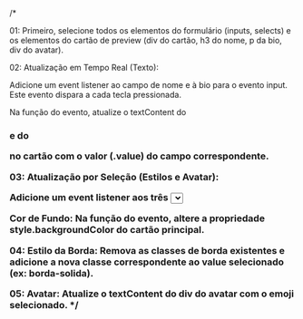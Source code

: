 /*

01: Primeiro, selecione todos os elementos do formulário (inputs, selects) e os elementos do cartão de preview (div do cartão, h3 do nome, p da bio, div do avatar).

02: Atualização em Tempo Real (Texto):

Adicione um event listener ao campo de nome e à bio para o evento input. Este evento dispara a cada tecla pressionada.

Na função do evento, atualize o textContent do <h3> e do <p> no cartão com o valor (.value) do campo correspondente.

03: Atualização por Seleção (Estilos e Avatar):

Adicione um event listener aos três <select> (cor, borda e avatar) para o evento change.

Cor de Fundo: Na função do evento, altere a propriedade style.backgroundColor do cartão principal.

04: Estilo da Borda: Remova as classes de borda existentes e adicione a nova classe correspondente ao value selecionado (ex: borda-solida).

05: Avatar: Atualize o textContent do div do avatar com o emoji selecionado.
*/